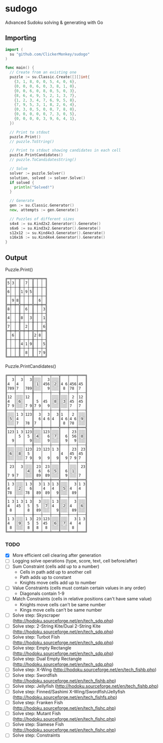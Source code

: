 # sudogo
Advanced Sudoku solving &amp; generating with Go

## Importing

```go
import (
  su "github.com/ClickerMonkey/sudogo"
)

func main() {
  // Create from an existing one
  puzzle := su.Classic.Create([][]int{
    {3, 1, 8, 0, 0, 5, 4, 0, 6},
    {0, 0, 0, 6, 0, 3, 8, 1, 0},
    {0, 0, 6, 0, 8, 0, 5, 0, 3},
    {8, 6, 4, 9, 5, 2, 1, 3, 7},
    {1, 2, 3, 4, 7, 6, 9, 5, 8},
    {7, 9, 5, 3, 1, 8, 2, 6, 4},
    {0, 3, 0, 5, 0, 0, 7, 8, 0},
    {0, 0, 0, 0, 0, 7, 3, 0, 5},
    {0, 0, 0, 0, 3, 9, 6, 4, 1},
  })

  // Print to stdout
  puzzle.Print()
  // puzzle.ToString()

  // Print to stdout showing candidates in each cell
  puzzle.PrintCandidates()
  // puzzle.ToCandidatesString()

  // Solve
  solver := puzzle.Solver()
  solution, solved := solver.Solve()
  if solved {
    println("Solved!")
  }

  // Generate
  gen := su.Classic.Generator()
  new, attempts := gen.Generate()

  // Puzzles of different sizes
  s4x4 := su.Kind2x2.Generator().Generate()
  s6x6 := su.Kind3x2.Generator().Generate()
  s12x12 := su.Kind4x3.Generator().Generate()
  s16x16 := su.Kind4x4.Generator().Generate()
}
```

## Output

Puzzle.Print()
```
╔═╤═╤═╦═╤═╤═╦═╤═╤═╗
║5│3│ ║ │7│ ║ │ │ ║
╟─┼─┼─╫─┼─┼─╫─┼─┼─╢
║6│ │ ║1│9│5║ │ │ ║
╟─┼─┼─╫─┼─┼─╫─┼─┼─╢
║ │9│8║ │ │ ║ │6│ ║
╠═╪═╪═╬═╪═╪═╬═╪═╪═╣
║8│ │ ║ │6│ ║ │ │3║
╟─┼─┼─╫─┼─┼─╫─┼─┼─╢
║4│ │ ║8│ │3║ │ │1║
╟─┼─┼─╫─┼─┼─╫─┼─┼─╢
║7│ │ ║ │2│ ║ │ │6║
╠═╪═╪═╬═╪═╪═╬═╪═╪═╣
║ │6│ ║ │ │ ║2│8│ ║
╟─┼─┼─╫─┼─┼─╫─┼─┼─╢
║ │ │ ║4│1│9║ │ │5║
╟─┼─┼─╫─┼─┼─╫─┼─┼─╢
║ │ │ ║ │8│ ║ │7│9║
╚═╧═╧═╩═╧═╧═╩═╧═╧═╝
```

Puzzle.PrintCandidates()
```
╔═══╤═══╤═══╦═══╤═══╤═══╦═══╤═══╤═══╗
║  3│  3│  3║░░░│  3│░░░║   │   │   ║
║4  │4  │   ║░1░│456│░2░║4 6│456│45 ║
║789│7  │789║░░░│  9│░░░║ 8 │78 │7  ║
╟───┼───┼───╫───┼───┼───╫───┼───┼───╢
║12 │░░░│12 ║   │   │░░░║░░░│ 2 │12 ║
║4  │░6░│   ║ 5 │45 │░8░║░3░│45 │45 ║
║7 9│░░░│7 9║7 9│  9│░░░║░░░│7  │7  ║
╟───┼───┼───╫───┼───┼───╫───┼───┼───╢
║░░░│1 3│123║  3│  3│  3║1  │ 2 │░░░║
║░5░│4  │   ║  6│4 6│4  ║4 6│4 6│░9░║
║░░░│7  │78 ║7  │   │   ║ 8 │78 │░░░║
╠═══╪═══╪═══╬═══╪═══╪═══╬═══╪═══╪═══╣
║123│1 3│123║░░░│123│░░░║   │ 23│░░░║
║   │ 5 │ 5 ║░4░│  6│░7░║  6│ 56│░8░║
║  9│   │  9║░░░│  9│░░░║  9│  9│░░░║
╟───┼───┼───╫───┼───┼───╫───┼───┼───╢
║░░░│░░░│123║ 23│123│1 3║   │ 23│ 23║
║░6░│░8░│ 5 ║   │   │   ║4  │45 │45 ║
║░░░│░░░│7 9║  9│  9│  9║  9│7 9│7  ║
╟───┼───┼───╫───┼───┼───╫───┼───┼───╢
║ 23│  3│░░░║ 23│ 23│░░░║   │░░░│ 23║
║   │   │░4░║  6│  6│░5░║  6│░1░│   ║
║7 9│7  │░░░║ 89│ 89│░░░║  9│░░░│7  ║
╠═══╪═══╪═══╬═══╪═══╪═══╬═══╪═══╪═══╣
║1 3│░░░│1 3║  3│1 3│1 3║░░░│  3│1 3║
║4  │░2░│  6║   │4  │4  ║░5░│4  │4  ║
║78 │░░░│78 ║ 89│ 89│  9║░░░│ 89│   ║
╟───┼───┼───╫───┼───┼───╫───┼───┼───╢
║1 3│1 3│1 3║  3│░░░│1 3║░░░│  3│░░░║
║4  │45 │ 5 ║ 5 │░7░│4  ║░2░│4  │░6░║
║ 8 │   │ 8 ║ 89│░░░│  9║░░░│ 89│░░░║
╟───┼───┼───╫───┼───┼───╫───┼───┼───╢
║1 3│░░░│1 3║ 23│123│░░░║░░░│  3│1 3║
║4  │░9░│ 5 ║ 5 │45 │░6░║░7░│4  │4  ║
║ 8 │░░░│ 8 ║ 8 │ 8 │░░░║░░░│ 8 │   ║
╚═══╧═══╧═══╩═══╧═══╧═══╩═══╧═══╧═══╝
```

### TODO

- [X] More efficient cell clearing after generation
- [ ] Logging solve operations (type, score, text, cell before/after)
- [ ] Sum Constraint (cells add up to a number)
  - Cells in path add up to another cell
  - Path adds up to constant
  - Knights move cells add up to number
- [ ] Value Constraints (cells must contain certain values in any order)
  - Diagonals contain 1-9
- [ ] Match Constraints (cells in relative positions can't have same value)
  - Knights move cells can't be same number
  - Kings move cells can't be same number
- [ ] Solve step: Skyscraper (http://hodoku.sourceforge.net/en/tech_sdp.php)
- [ ] Solve step: 2-String Kite/Dual 2-String Kite (http://hodoku.sourceforge.net/en/tech_sdp.php)
- [ ] Solve step: Turbot Fish (http://hodoku.sourceforge.net/en/tech_sdp.php)
- [ ] Solve step: Empty Rectangle (http://hodoku.sourceforge.net/en/tech_sdp.php)
- [ ] Solve step: Dual Empty Rectangle (http://hodoku.sourceforge.net/en/tech_sdp.php)
- [ ] Solve step: X-Wing (http://hodoku.sourceforge.net/en/tech_fishb.php)
- [ ] Solve step: Swordfish (http://hodoku.sourceforge.net/en/tech_fishb.php)
- [ ] Solve step: Jellyfish (http://hodoku.sourceforge.net/en/tech_fishb.php)
- [ ] Solve step: Finned/Sashimi X-Wing/Swordfish/Jellyfish (http://hodoku.sourceforge.net/en/tech_fishfs.php)
- [ ] Solve step: Franken Fish (http://hodoku.sourceforge.net/en/tech_fishc.php)
- [ ] Solve step: Mutant Fish (http://hodoku.sourceforge.net/en/tech_fishc.php)
- [ ] Solve step: Siamese Fish (http://hodoku.sourceforge.net/en/tech_fishc.php)
- [ ] Solve step: Constraints
